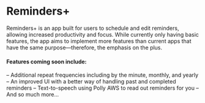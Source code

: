 # Reminders+
Reminders+ is an app built for users to schedule and edit reminders, allowing increased productivity and focus. While currently only having basic features, the app aims to implement more features than current apps that have the same purpose—therefore, the emphasis on the plus.

#### Features coming soon include:
  – Additional repeat frequencies including by the minute, monthly, and yearly
  – An improved UI with a better way of handling past and completed reminders
  – Text-to-speech using Polly AWS to read out reminders for you
  – And so much more...
